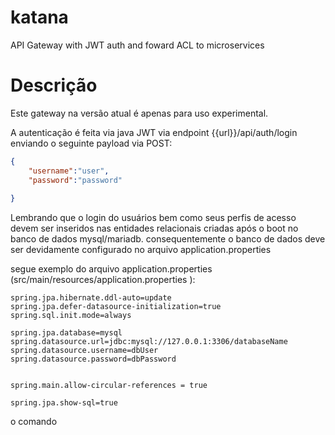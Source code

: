 # katana
API Gateway with JWT auth and foward ACL to microservices


# Descrição
Este gateway na versão atual é apenas para uso experimental. 


A autenticação é feita via java JWT via endpoint {{url}}/api/auth/login enviando o seguinte payload via POST: 

```json
{
    "username":"user",
    "password":"password"
    
}
```

Lembrando que o login do usuários bem como seus perfis de acesso devem ser inseridos nas entidades relacionais criadas após o boot no banco de dados mysql/mariadb. 
consequentemente o banco de dados deve ser devidamente configurado no arquivo application.properties

segue exemplo do arquivo application.properties (src/main/resources/application.properties ):

```
spring.jpa.hibernate.ddl-auto=update
spring.jpa.defer-datasource-initialization=true
spring.sql.init.mode=always

spring.jpa.database=mysql
spring.datasource.url=jdbc:mysql://127.0.0.1:3306/databaseName
spring.datasource.username=dbUser
spring.datasource.password=dbPassword


spring.main.allow-circular-references = true

spring.jpa.show-sql=true

```

o comando
